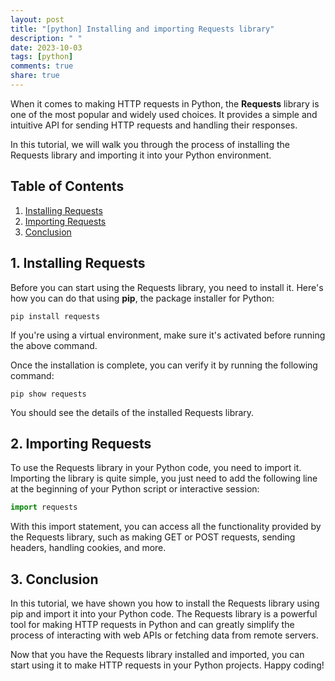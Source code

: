 ```yaml
---
layout: post
title: "[python] Installing and importing Requests library"
description: " "
date: 2023-10-03
tags: [python]
comments: true
share: true
---
```


When it comes to making HTTP requests in Python, the **Requests** library is one of the most popular and widely used choices. It provides a simple and intuitive API for sending HTTP requests and handling their responses.

In this tutorial, we will walk you through the process of installing the Requests library and importing it into your Python environment.

## Table of Contents
1. [Installing Requests](#installing-requests)
2. [Importing Requests](#importing-requests)
3. [Conclusion](#conclusion)

## 1. Installing Requests<a name="installing-requests"></a>
Before you can start using the Requests library, you need to install it. Here's how you can do that using **pip**, the package installer for Python:

```shell
pip install requests
```

If you're using a virtual environment, make sure it's activated before running the above command.

Once the installation is complete, you can verify it by running the following command:

```shell
pip show requests
```

You should see the details of the installed Requests library.

## 2. Importing Requests<a name="importing-requests"></a>
To use the Requests library in your Python code, you need to import it. Importing the library is quite simple, you just need to add the following line at the beginning of your Python script or interactive session:

```python
import requests
```

With this import statement, you can access all the functionality provided by the Requests library, such as making GET or POST requests, sending headers, handling cookies, and more.

## 3. Conclusion<a name="conclusion"></a>
In this tutorial, we have shown you how to install the Requests library using pip and import it into your Python code. The Requests library is a powerful tool for making HTTP requests in Python and can greatly simplify the process of interacting with web APIs or fetching data from remote servers.

Now that you have the Requests library installed and imported, you can start using it to make HTTP requests in your Python projects. Happy coding!